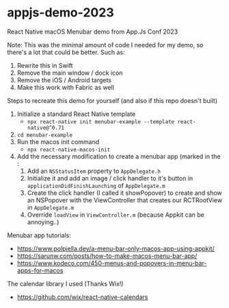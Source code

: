 # appjs-demo-2023
React Native macOS Menubar demo from App.Js Conf 2023

Note: This was the minimal amount of code I needed for my demo, so there's a lot that could be better. Such as:
1. Rewrite this in Swift
2. Remove the main window / dock icon
3. Remove the iOS / Android targets
4. Make this work with Fabric as well

Steps to recreate this demo for yourself (and also if this repo doesn't built)
1. Initialize a standard React Native template
    - `npx react-native init menubar-example --template react-native@^0.71`
2. `cd menubar-example`
3. Run the macos init command
    - `npx react-native-macos-init`
4. Add the necessary modification to create a menubar app (marked in the :
     1. Add an `NSStatusItem` property to `AppDelegate.h`
     2. Initialize it and add an image / click handler to it's button in `applicationDidFinishLaunching` of `AppDelegate.m`
     3. Create the click handler (I called it showPopover) to create and show an NSPopover with the ViewController that creates our RCTRootView in `AppDelegate.m`
    4. Override `loadView` in `ViewController.m` (because Appkit can be annoying..) 

Menubar app tutorials:
- https://www.polpiella.dev/a-menu-bar-only-macos-app-using-appkit/
- https://sarunw.com/posts/how-to-make-macos-menu-bar-app/
- https://www.kodeco.com/450-menus-and-popovers-in-menu-bar-apps-for-macos

The calendar library I used (Thanks Wix!)
- https://github.com/wix/react-native-calendars
